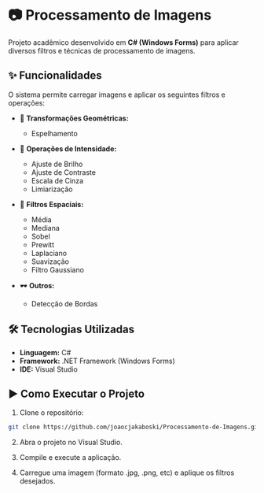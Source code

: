 # 📷 Processamento de Imagens

Projeto acadêmico desenvolvido em **C# (Windows Forms)** para aplicar diversos filtros e técnicas de processamento de imagens.

## ✨ Funcionalidades

O sistema permite carregar imagens e aplicar os seguintes filtros e operações:

- 📏 **Transformações Geométricas:**
  - Espelhamento
  
- 🎨 **Operações de Intensidade:**
  - Ajuste de Brilho
  - Ajuste de Contraste
  - Escala de Cinza
  - Limiarização

- 🧹 **Filtros Espaciais:**
  - Média
  - Mediana
  - Sobel
  - Prewitt
  - Laplaciano
  - Suavização
  - Filtro Gaussiano

- 🕶️ **Outros:**
  - Detecção de Bordas

## 🛠️ Tecnologias Utilizadas

- **Linguagem:** C#
- **Framework:** .NET Framework (Windows Forms)
- **IDE:** Visual Studio

## ▶️ Como Executar o Projeto

1. Clone o repositório:

```bash
git clone https://github.com/joaocjakaboski/Processamento-de-Imagens.git
```
2. Abra o projeto no Visual Studio.

3. Compile e execute a aplicação.

4. Carregue uma imagem (formato .jpg, .png, etc) e aplique os filtros desejados.
